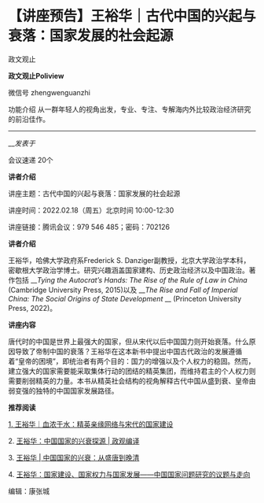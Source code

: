 

#  【讲座预告】王裕华｜古代中国的兴起与衰落：国家发展的社会起源

政文观止  

**政文观止Poliview** 

微信号 zhengwenguanzhi

功能介绍 从一群年轻人的视角出发，专业、专注、专解海内外比较政治经济研究的前沿佳作。

____

___发表于_

会议速递 20个

  

**讲者介绍**

  

讲座主题：古代中国的兴起与衰落：国家发展的社会起源

讲座时间：2022.02.18（周五）北京时间 10:00-12:30

讲座链接：腾讯会议：979 546 485；密码：702126

  

 **讲者介绍**

  

王裕华，哈佛大学政府系Frederick S.
Danziger副教授，北京大学政治学本科，密歇根大学政治学博士。研究兴趣涵盖国家建构、历史政治经济以及中国政治。著作包括 ___Tying the
Autocrat’s Hands: The Rise of the Rule of Law in China_ (Cambridge University
Press, 2015)以及 ___The Rise and Fall of Imperial China: The Social Origins of
State Development_ __ (Princeton University Press, 2022)。

  

 **讲座内容**

  

唐代时的中国是世界上最强大的国家，但从宋代以后中国国力则开始衰落。什么原因导致了帝制中国的衰落？王裕华在这本新书中提出中国古代政治的发展遵循着“皇帝的困境”，即统治者有两个目的：国力的增强以及个人权力的稳固。然而，建立强大的国家需要能采取集体行动的团结的精英集团，而维持君主的个人权力则需要削弱精英的力量。本书从精英社会结构的视角解释古代中国从盛到衰、皇帝由弱变强的独特的中国国家发展路径。

  

 **推荐阅读**

  

[1\.
王裕华｜血浓于水：精英亲缘网络与宋代的国家建设](http://mp.weixin.qq.com/s?__biz=MzI5ODY0MTQ1OA==&mid=2247491729&idx=1&sn=8ec7d23bc29a68bc4a607e104e0f5fd8&chksm=eca011ccdbd798da6863166a009d429e4a732769571673cffcfab0d03a1770aaabcaa1107516&scene=21#wechat_redirect)  

2\. [王裕华：中国国家的兴衰探源 |
政观编译](http://mp.weixin.qq.com/s?__biz=MzI5ODY0MTQ1OA==&mid=2247486433&idx=1&sn=71378923e8c964361241f92d0454e9e4&chksm=eca3fabcdbd473aad05511b48c24d425edce8ff806c3d081098f56a043935ac721c8ceb51d96&scene=21#wechat_redirect)  

3\. [王裕华 |
中国国家的兴衰：从盛唐到晚清](http://mp.weixin.qq.com/s?__biz=MzI5ODY0MTQ1OA==&mid=2247488968&idx=1&sn=0ff17b153190f18f2fe618c15ef72682&chksm=eca3e495dbd46d83e0af5e1db3bd34b8d20ac0d8fb3cc5ec2ce63e444c26d7c07c1bb1938961&scene=21#wechat_redirect)  

4\.
[王裕华：国家建设、国家权力与国家发展——中国国家问题研究的议题与走向](http://mp.weixin.qq.com/s?__biz=MzI5ODY0MTQ1OA==&mid=2247484451&idx=1&sn=b6429359ba4842a2af233492f4df3bfd&chksm=eca3f57edbd47c6818216d847f6b20c287067bda8357f2f30e388bc34ac34be209158d505c90&scene=21#wechat_redirect)

  

编辑：康张城

  

